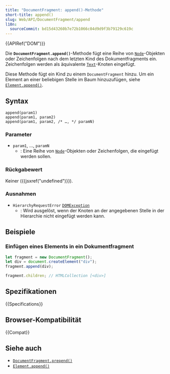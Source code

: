 ```yaml
---
title: "DocumentFragment: append()-Methode"
short-title: append()
slug: Web/API/DocumentFragment/append
l10n:
  sourceCommit: bd15d43260b7e72b1066c04d9d9f3b79129c619c
---
```


{{APIRef("DOM")}}

Die **`DocumentFragment.append()`**-Methode
fügt eine Reihe von [`Node`](/de/docs/Web/API/Node)-Objekten oder Zeichenfolgen nach
dem letzten Kind des Dokumentfragments ein. Zeichenfolgen
werden als äquivalente [`Text`](/de/docs/Web/API/Text)-Knoten eingefügt.

Diese Methode fügt ein Kind zu einem `DocumentFragment` hinzu. Um ein Element an einer beliebigen Stelle im Baum hinzuzufügen, siehe [`Element.append()`](/de/docs/Web/API/Element/append).

## Syntax

```js-nolint
append(param1)
append(param1, param2)
append(param1, param2, /* …, */ paramN)
```

### Parameter

- `param1`, …, `paramN`
  - : Eine Reihe von [`Node`](/de/docs/Web/API/Node)-Objekten oder Zeichenfolgen, die eingefügt werden sollen.

### Rückgabewert

Keiner ({{jsxref("undefined")}}).

### Ausnahmen

- `HierarchyRequestError` [`DOMException`](/de/docs/Web/API/DOMException)
  - : Wird ausgelöst, wenn der Knoten an der angegebenen Stelle in der Hierarchie nicht eingefügt werden kann.

## Beispiele

### Einfügen eines Elements in ein Dokumentfragment

```js
let fragment = new DocumentFragment();
let div = document.createElement("div");
fragment.append(div);

fragment.children; // HTMLCollection [<div>]
```

## Spezifikationen

{{Specifications}}

## Browser-Kompatibilität

{{Compat}}

## Siehe auch

- [`DocumentFragment.prepend()`](/de/docs/Web/API/DocumentFragment/prepend)
- [`Element.append()`](/de/docs/Web/API/Element/append)
